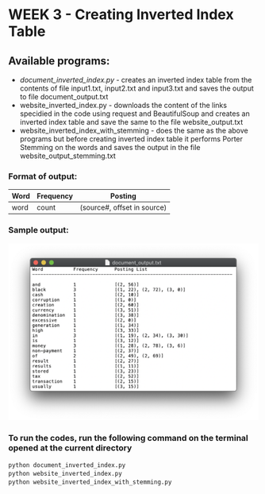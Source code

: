 # WEEK 3 - Creating Inverted Index Table

## Available programs:

* _document_inverted_index.py_ - creates an inverted index table from the contents of file input1.txt, input2.txt and input3.txt and saves the output to file document_output.txt
* website_inverted_index.py - downloads the content of the links specidied in the code using request and BeautifulSoup and creates an inverted index table and save the same to the file website_output.txt
* website_inverted_index_with_stemming - does the same as the above programs but before creating inverted index table it performs Porter Stemming on the words and saves the output in the file website_output_stemming.txt

### Format of output:

Word | Frequency | Posting
---- | --------- | -------
word | count | (source#, offset in source)

### Sample output:
![sample output](sample_output.png)

### To run the codes, run the following command on the terminal opened at the current directory

```bash
python document_inverted_index.py
python website_inverted_index.py
python website_inverted_index_with_stemming.py
```